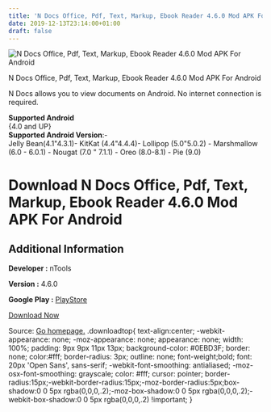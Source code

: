 ```yaml
---
title: 'N Docs Office, Pdf, Text, Markup, Ebook Reader 4.6.0 Mod APK For Android'
date: 2019-12-13T23:14:00+01:00
draft: false
---
```


![N Docs Office, Pdf, Text, Markup, Ebook Reader 4.6.0 Mod APK For Android](https://i1.wp.com/apkhome.net/wp-content/uploads/2019/11/N-Docs-Office-Pdf-Text-Markup-Ebook-Reader-4.6.0-Mod.png "N Docs Office, Pdf, Text, Markup, Ebook Reader 4.6.0 Mod APK For Android")

  

N Docs Office, Pdf, Text, Markup, Ebook Reader 4.6.0 Mod APK For Android

N Docs allows you to view documents on Android. No internet connection is required.

**Supported Android**  
{4.0 and UP}  
**Supported Android Version**:-  
Jelly Bean(4.1"4.3.1)- KitKat (4.4"4.4.4)- Lollipop (5.0"5.0.2) - Marshmallow (6.0 - 6.0.1) - Nougat (7.0 " 7.1.1) - Oreo (8.0-8.1) - Pie (9.0)

Download N Docs Office, Pdf, Text, Markup, Ebook Reader 4.6.0 Mod APK For Android
=================================================================================

Additional Information
----------------------

**Developer :** nTools

**Version :** 4.6.0

**Google Play :** [PlayStore](https://play.google.com/store/apps/details?id=net.sjava.docs)

  

[Download Now](https://store4app.co/post/n-docs-office-pdf-text-markup-ebook-reader-4-6-0-mod-apk-for-android_1574844003)

  
Source: [Go homepage.](https://store4app.co/post/n-docs-office-pdf-text-markup-ebook-reader-4-6-0-mod-apk-for-android_1574844003) .downloadtop{ text-align:center; -webkit-appearance: none; -moz-appearance: none; appearance: none; width: 100%; padding: 9px 9px 11px 13px; background-color: #0EBD3F; border: none; color:#fff; border-radius: 3px; outline: none; font-weight;bold; font: 20px 'Open Sans', sans-serif; -webkit-font-smoothing: antialiased; -moz-osx-font-smoothing: grayscale; color: #fff; cursor: pointer; border-radius:15px;-webkit-border-radius:15px;-moz-border-radius:5px;box-shadow:0 0 5px rgba(0,0,0,.2);-moz-box-shadow:0 0 5px rgba(0,0,0,.2);-webkit-box-shadow:0 0 5px rgba(0,0,0,.2) !important; }